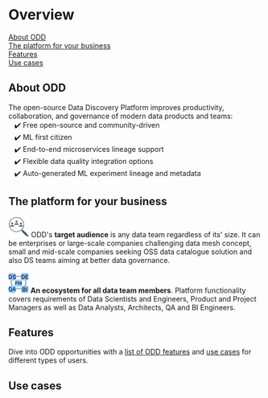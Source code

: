 # Overview
[About ODD](#about-odd) \
[The platform for your business](#the-platform-for-your-business) \
[Features](#features) \
[Use cases](#use-cases)
## About ODD
The open-source Data Discovery Platform improves productivity, collaboration, and governance of modern data products and teams: \
   ✔️ Free open-source and community-driven \
   ✔️ ML first citizen \
   ✔️ End-to-end microservices lineage support \
   ✔️ Flexible data quality integration options \
   ✔️ Auto-generated ML experiment lineage and metadata

## The platform for your business
![](.gitbook/img/audience.png) ODD's **target audience** is any data team regardless of its' size. It can be enterprises or large-scale 
companies challenging data mesh concept, small and mid-scale companies seeking 
OSS data catalogue solution and also
DS teams
aiming at better data governance. \
 \
![](.gitbook/img/alltogether.png) **An ecosystem for all data team members**. Platform functionality covers requirements of Data Scientists and Engineers, Product and Project Managers as well as Data Analysts, Architects, QA and BI Engineers.

## Features
Dive into ODD opportunities with a [list of ODD features](Features.md) and [use cases](Use_cases.md) for different types of users.

## Use cases


<!---
> Open Data Discovery makes all your data entities reliable, observable, and easily discoverable.
**Onboarding to data** helps newcomers get such important information as data structure, data owners and pipelines.
-->
